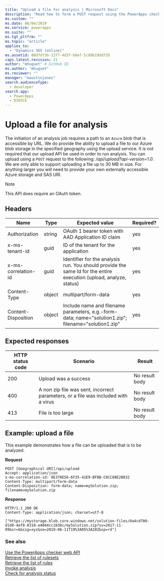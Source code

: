 ```yaml
---
title: "Upload a file for analysis | Microsoft Docs"
description: "Read how to form a POST request using the PowerApps checker web API to retrieve to upload a file to analyze"
ms.custom: ""
ms.date: 06/04/2019
ms.service: powerapps
ms.suite: ""
ms.tgt_pltfrm: ""
ms.topic: "article"
applies_to: 
  - "Dynamics 365 (online)"
ms.assetid: 08d7d73b-1377-4d3f-b8ef-5c89b19dd735
caps.latest.revision: 21
author: "mhuguet" # GitHub ID
ms.author: "mhuguet"
ms.reviewer: ""
manager: "maustinjones"
search.audienceType: 
  - developer
search.app: 
  - PowerApps
  - D365CE
---
```


# Upload a file for analysis

The initiation of an analysis job requires a path to an `Azure` blob that is accessible by URL. We do provide the ability to upload a file to our Azure blob storage in the specified geography using the upload service. It is not required that our upload API be used in order to run analysis. You can upload using a `POST` request to the following: _/api/upload?api-version=1.0_. We are only able to support uploading a file up to 30 MB in size. For anything larger you will need to provide your own externally accessible Azure storage and SAS URI. 

> [!NOTE]
>  This API does require an OAuth token.

<a name="bkmk_headers"></a>

## Headers
|Name|Type|Expected value|Required?|
|--|--|--|--|
|Authorization|string|OAuth 1 bearer token with AAD Application ID claim|yes|
|x-ms-tenant-id|guid|ID of the tenant for the application|yes|
|x-ms-correlation-id|guid|Identifier for the analysis run. You should provide the same Id for the entire execution (upload, analyze, status)|yes|
|Content-Type|object|multipart/form-data|yes|
|Content-Disposition|object|Include name and filename parameters, e.g.-form-data; name="solution1.zip"; filename="solution1.zip"|yes|

<a name="bkmk_responses"></a>

## Expected responses
|HTTP status code|Scenario|Result|
|--|--|--|
|200|Upload was a success|No result body
|400|A non zip file was sent, incorrect parameters, or a file was included with a virus|No result body|
|413|File is too large|No result body|
<a name="bkmk_upload"></a>

## Example: upload a file

This example demonstrates how a file can be uploaded that is to be analyzed.

**Request**
```http
POST [Geographical URI]/api/upload
Accept: application/json
x-ms-correlation-id: 9E378E56-6F35-41E9-BF8B-C0CC88E2B832
Content-Type: multipart/form-data
Content-Disposition: form-data; name=mySolution.zip; filename=mySolution.zip
```

**Response**
```http
HTTP/1.1 200 OK
Content-Type: application/json; charset=utf-8

["https://mystorage.blob.core.windows.net/solution-files/0a4cd700-d1d0-4ef8-8318-e4844cc1636c/mySolution.zip?sv=2017-11-09&sr=b&sig=xyz&se=2019-06-11T19%3A05%3A20Z&sp=rd"]

```

### See also

[Use the PowerApps checker web API](overview.md)<br />
[Retrieve the list of rulesets](retrieve-rulesets.md)<br />
[Retrieve the list of rules](retrieve-rules.md)<br />
[Invoke analysis](analyze.md)<br />
[Check for analysis status](check-status.md)<br />